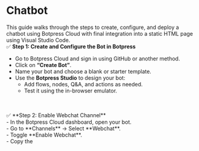 # Chatbot
This guide walks through the steps to create, configure, and deploy a chatbot using Botpress Cloud with final integration into a static HTML page using Visual Studio Code.
<br>
✅ **Step 1: Create and Configure the Bot in Botpress**
<br>
- Go to Botpress Cloud and sign in using GitHub or another method.
  <br>
- Click on **“Create Bot”**.
  <br>
- Name your bot and choose a blank or starter template.
  <br>
- Use the **Botpress Studio** to design your bot:
  <br>
  - Add flows, nodes, Q&A, and actions as needed.
    <br>
  - Test it using the in-browser emulator.
<br>
<br>
✅ **Step 2: Enable Webchat Channel**
<br>
- In the Botpress Cloud dashboard, open your bot.
  <br>
- Go to **Channels** → Select **Webchat**.
  <br>
- Toggle **Enable Webchat**.
  <br>
- Copy the <script> tags shown under **Installation** — you’ll embed these in your HTML file.
<br><br>
✅ **Step 3: Create an HTML File to Embed the Bot**
<br>
- Open **Visual Studio Code (VSC)**.
  <br>
- Create a file named "bot.html".<br>
- Paste the Webchat embed code inside the <body> tag.<br>
- Use the **Live Server** extension in VSC to preview the bot:<br>
  - Right-click the HTML file → Click **“Go Live”**.<br>
  - Your bot will appear on the page.<br>
